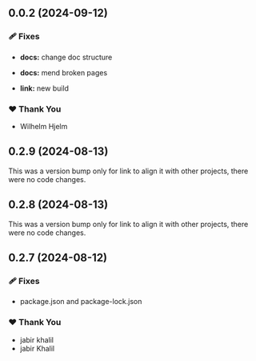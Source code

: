 ## 0.0.2 (2024-09-12)


### 🩹 Fixes

- **docs:** change doc structure

- **docs:** mend broken pages

- **link:** new build


### ❤️  Thank You

- Wilhelm Hjelm

## 0.2.9 (2024-08-13)

This was a version bump only for link to align it with other projects, there were no code changes.

## 0.2.8 (2024-08-13)

This was a version bump only for link to align it with other projects, there were no code changes.

## 0.2.7 (2024-08-12)


### 🩹 Fixes

- package.json and package-lock.json


### ❤️  Thank You

- jabir khalil
- jabir Khalil